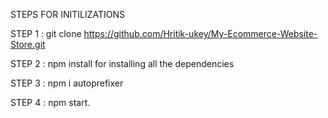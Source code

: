 STEPS FOR INITILIZATIONS

STEP 1 : git clone https://github.com/Hritik-ukey/My-Ecommerce-Website-Store.git    
  
  
    
       
STEP 2 : npm install for installing all the dependencies              
          
                
 
   
STEP 3 : npm i autoprefixer         
      


STEP 4 : npm start. 
 
 
 
